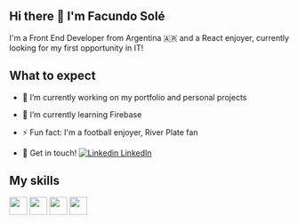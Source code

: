 ## Hi there 👋 I'm Facundo Solé
I'm a Front End Developer from Argentina 🇦🇷 and a React enjoyer, currently looking for my first opportunity in IT!

<!--
**facusole/facusole** is a ✨ _special_ ✨ repository because its `README.md` (this file) appears on your GitHub profile.

Here are some ideas to get you started:
-->

## What to expect 

- 🔭 I’m currently working on my portfolio and personal projects

- 🌱 I’m currently learning Firebase

- ⚡ Fun fact: I'm a football enjoyer, River Plate fan

- 💬 Get in touch! [![Linkedin](https://i.stack.imgur.com/gVE0j.png) LinkedIn](https://www.linkedin.com/in/facundo-solé-563305244/)
&nbsp;

## My skills

<img src='https://user-images.githubusercontent.com/108700711/220208156-cd83098c-1ecd-44ba-b7f2-752b76b79b56.png' width=32 height=32/> <img src='https://user-images.githubusercontent.com/108700711/220208175-031f3aeb-8d6f-4e77-9fe0-960a778d4e54.png' width=32 height=32/> <img src='https://user-images.githubusercontent.com/108700711/220208289-9bac2e63-37e0-4c45-a35b-5b8b5030d9ce.png' width=32 height=32/> <img src='https://user-images.githubusercontent.com/108700711/220208932-e03e685a-d7b2-4949-9e86-e00e3a21a28f.png' width=32 height=32/>









